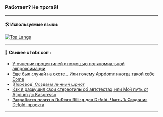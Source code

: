 ### Работает? Не трогай!

---
<!--
#### 🛠️ Technical stack:

![Java](https://img.shields.io/badge/Java-informational?logo=Oracle&style=flat&logoColor=white&color=FF4500)
![Kotlin](https://img.shields.io/badge/Kotlin-informational?logo=Kotlin&style=flat&logoColor=white&color=774D97)
![TS](https://img.shields.io/badge/TypeScript-informational?logo=typeScript&style=flat&logoColor=black&color=017acc)
![Python](https://img.shields.io/badge/Python-informational?logo=Python&style=flat&logoColor=black&color=ffdd54) <br>
![Spring](https://img.shields.io/badge/Spring-informational?logo=Spring&style=flat&logoColor=white&color=6DB33F) 
![SpringBoot](https://img.shields.io/badge/SpringBoot-informational?logo=SpringBoot&style=flat&logoColor=white&color=6DB33F)
![Nest](https://img.shields.io/badge/NestJS-informational?logo=NestJS&style=flat&logoColor=white&color=E0234E) 
![NodeJS](https://img.shields.io/badge/NodeJS-informational?logo=node.js&style=flat&logoColor=white&color=70A760)<br>
![PostgreSQL](https://img.shields.io/badge/PostgreSQL-informational?logo=PostgreSQL&style=flat&logoColor=white&color=DAA520)
![MongoDB](https://img.shields.io/badge/MongoDB-informational?logo=MongoDB&style=flat&logoColor=white&color=870000)
![Apache](https://img.shields.io/badge/Apache-informational?logo=apache&style=flat&logoColor=white&color=f74e28)

___ 
-->

#### 🛠️ Используемые языки:

[![Top Langs](https://github-readme-stats-u2qms2cxw-advtsettinggmailcoms-projects.vercel.app/api/top-langs/?username=zloylis&langs_count=10&hide_title=true&title_color=e6edf3&size_weight=0.5&count_weight=0.5&layout=compact&hide_progress=true&hide_border=true&theme=dracula)](https://github.com/zloylis)

<!---


####  :octocat:&nbsp;&nbsp; Статистика:

![GitHub stats](https://github-readme-stats-u2qms2cxw-advtsettinggmailcoms-projects.vercel.app/api?username=zloylis&show_icons=true&hide_border=true&theme=dracula&title_color=e6edf3&include_all_commits=true&count_private=true&hide_rank=false&hide_title=true&rank_icon=github)
-->
---

#### 💬 Свежее с habr.com:

<!-- BLOG-POST-LIST:START -->
- [Уточнение процентилей с помощью полиномиальной аппроксимации](https://habr.com/ru/articles/841170/?utm_source=habrahabr&utm_medium=rss&utm_campaign=841170)
- [Еще был случай на охоте… Или почему Appdome иногда такой себе Dome](https://habr.com/ru/articles/840920/?utm_source=habrahabr&utm_medium=rss&utm_campaign=840920)
- [[Перевод] Создаём личный шрифт](https://habr.com/ru/companies/cloud4y/articles/841060/?utm_source=habrahabr&utm_medium=rss&utm_campaign=841060)
- [Как я разрушил свои стереотипы об автотестах, или Мой путь от Appium до Kaspresso](https://habr.com/ru/articles/841136/?utm_source=habrahabr&utm_medium=rss&utm_campaign=841136)
- [Разработка плагина RuStore Billing для Defold. Часть 1: Создание Defold-проекта](https://habr.com/ru/companies/vk/articles/840934/?utm_source=habrahabr&utm_medium=rss&utm_campaign=840934)
<!-- BLOG-POST-LIST:END -->

---
